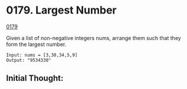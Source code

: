 # 0179. Largest Number
[0179](https://leetcode-cn.com/problems/largest-number/)

Given a list of non-negative integers nums, arrange them such that they form the largest number.

```
Input: nums = [3,30,34,5,9]
Output: "9534330"
```

## Initial Thought: 




